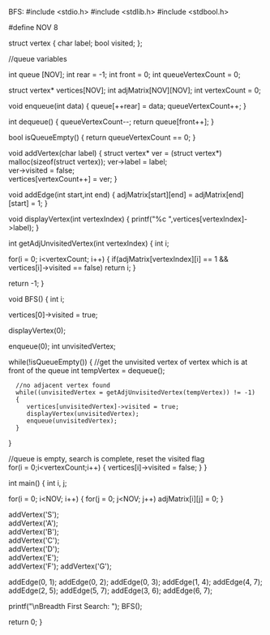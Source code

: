 BFS:
#include <stdio.h>
#include <stdlib.h>
#include <stdbool.h>

#define NOV 8

struct vertex
{
   char label;
   bool visited;
};

//queue variables

int queue [NOV];
int rear = -1;
int front = 0;
int queueVertexCount = 0;

struct vertex* vertices[NOV];
int adjMatrix[NOV][NOV];
int vertexCount = 0;

void enqueue(int data) 
{
   queue[++rear] = data;
   queueVertexCount++;
}

int dequeue() 
{
   queueVertexCount--;
   return queue[front++]; 
}

bool isQueueEmpty() 
{
   return queueVertexCount == 0;
}

void addVertex(char label) 
{
   struct vertex* ver = (struct vertex*) malloc(sizeof(struct vertex));
   ver->label = label;  
   ver->visited = false;     
   vertices[vertexCount++] = ver;
}

void addEdge(int start,int end) 
{
   adjMatrix[start][end] = adjMatrix[end][start] = 1;
}

void displayVertex(int vertexIndex) 
{
   printf("%c ",vertices[vertexIndex]->label);
} 

int getAdjUnvisitedVertex(int vertexIndex) 
{
   int i;
	
   for(i = 0; i<vertexCount; i++) 
   {
      if(adjMatrix[vertexIndex][i] == 1 && vertices[i]->visited == false)
         return i;
   }
	
   return -1;
}

void BFS() 
{
   int i;

   vertices[0]->visited = true;

   displayVertex(0);

   enqueue(0);
   int unvisitedVertex;

   while(!isQueueEmpty()) 
   {
      //get the unvisited vertex of vertex which is at front of the queue
      int tempVertex = dequeue();   

      //no adjacent vertex found
      while((unvisitedVertex = getAdjUnvisitedVertex(tempVertex)) != -1) 
      {    
         vertices[unvisitedVertex]->visited = true;
         displayVertex(unvisitedVertex);
         enqueue(unvisitedVertex);               
      }		
   }

   //queue is empty, search is complete, reset the visited flag        
   for(i = 0;i<vertexCount;i++) 
   {
      vertices[i]->visited = false;
   }
}

int main()
{
  int i, j;

  for(i = 0; i<NOV; i++)
  {
    for(j = 0; j<NOV; j++)
     adjMatrix[i][j] = 0;
  }

  addVertex('S');   
  addVertex('A');   
  addVertex('B');   
  addVertex('C');   
  addVertex('D');   
  addVertex('E');   
  addVertex('F');
  addVertex('G');

  addEdge(0, 1);
  addEdge(0, 2);
  addEdge(0, 3);
  addEdge(1, 4);
  addEdge(4, 7);
  addEdge(2, 5);
  addEdge(5, 7);
  addEdge(3, 6);
  addEdge(6, 7);
  
  printf("\nBreadth First Search: ");
  BFS();

  return 0;
}
